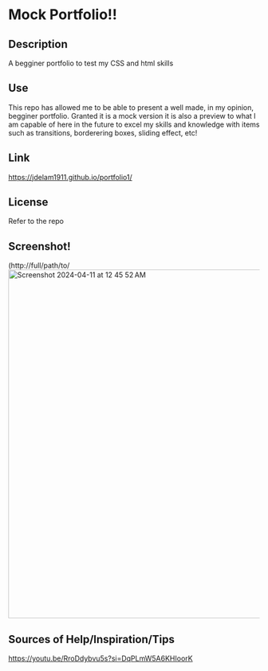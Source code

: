 # Mock Portfolio!!

## Description
A begginer portfolio to test my CSS and html skills

## Use

This repo has allowed me to be able to present a well made, in my opinion, begginer portfolio. Granted it is a mock version it is also a preview to what I am capable of here in the future to excel my skills and knowledge with items such as transitions, borderering boxes, sliding effect, etc!

## Link

https://jdelam1911.github.io/portfolio1/
## License

Refer to the repo

## Screenshot!

(http://full/path/to/<img width="700" alt="Screenshot 2024-04-11 at 12 45 52 AM" src="https://github.com/jdelam1911/portfolio1/assets/145811498/77394095-5e03-43fe-af08-a80f91335246">

## Sources of Help/Inspiration/Tips

https://youtu.be/RroDdybvu5s?si=DqPLmW5A6KHIoorK
